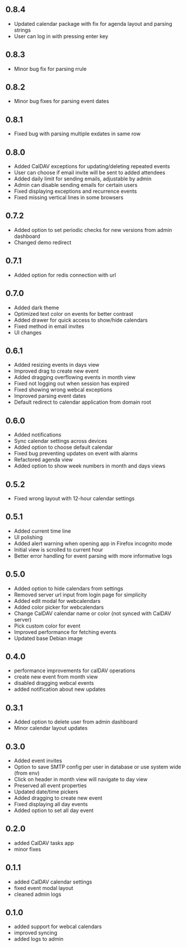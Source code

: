 
## 0.8.4
- Updated calendar package with fix for agenda layout and parsing strings
- User can log in with pressing enter key

## 0.8.3
- Minor bug fix for parsing rrule

## 0.8.2
- Minor bug fixes for parsing event dates

## 0.8.1
- Fixed bug with parsing multiple exdates in same row

## 0.8.0
- Added CalDAV exceptions for updating/deleting repeated events
- User can choose if email invite will be sent to added attendees
- Added daily limit for sending emails, adjustable by admin
- Admin can disable sending emails for certain users
- Fixed displaying exceptions and recurrence events
- Fixed missing vertical lines in some browsers

## 0.7.2
- Added option to set periodic checks for new versions from admin dashboard
- Changed demo redirect

## 0.7.1
- Added option for redis connection with url

## 0.7.0
- Added dark theme
- Optimized text color on events for better contrast
- Added drawer for quick access to show/hide calendars
- Fixed method in email invites
- UI changes

## 0.6.1
- Added resizing events in days view
- Improved drag to create new event
- Added dragging overflowing events in month view
- Fixed not logging out when session has expired
- Fixed showing wrong webcal exceptions
- Improved parsing event dates
- Default redirect to calendar application from domain root

## 0.6.0
- Added notifications
- Sync calendar settings across devices
- Added option to choose default calendar
- Fixed bug preventing updates on event with alarms
- Refactored agenda view
- Added option to show week numbers in month and days views

## 0.5.2
- Fixed wrong layout with 12-hour calendar settings

## 0.5.1
- Added current time line
- UI polishing
- Added alert warning when opening app in Firefox incognito mode
- Initial view is scrolled to current hour
- Better error handling for event parsing with more informative logs

## 0.5.0
- Added option to hide calendars from settings
- Removed server url input from login page for simplicity
- Added edit modal for webcalendars
- Added color picker for webcalendars
- Change CalDAV calendar name or color (not synced with CalDAV server)
- Pick custom color for event
- Improved performance for fetching events
- Updated base Debian image

## 0.4.0
- performance improvements for calDAV operations
- create new event from month view
- disabled dragging webcal events
- added notification about new updates

## 0.3.1
- Added option to delete user from admin dashboard
- Minor calendar layout updates

## 0.3.0
- Added event invites
- Option to save SMTP config per user in database or use system wide (from env)
- Click on header in month view will navigate to day view
- Preserved all event properties
- Updated date/time pickers
- Added dragging to create new event
- Fixed displaying all day events
- Added option to set all day event

## 0.2.0
- added CalDAV tasks app
- minor fixes

## 0.1.1
- added CalDAV calendar settings
- fixed event modal layout
- cleaned admin logs

## 0.1.0
- added support for webcal calendars
- improved syncing
- added logs to admin
